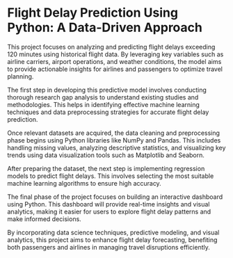 # Flight Delay Prediction Using Python: A Data-Driven Approach

This project focuses on analyzing and predicting flight delays exceeding 120 minutes using historical flight data. By leveraging key variables such as airline carriers, airport operations, and weather conditions, the model aims to provide actionable insights for airlines and passengers to optimize travel planning.

The first step in developing this predictive model involves conducting thorough research gap analysis to understand existing studies and methodologies. This helps in identifying effective machine learning techniques and data preprocessing strategies for accurate flight delay prediction.

Once relevant datasets are acquired, the data cleaning and preprocessing phase begins using Python libraries like NumPy and Pandas. This includes handling missing values, analyzing descriptive statistics, and visualizing key trends using data visualization tools such as Matplotlib and Seaborn.

After preparing the dataset, the next step is implementing regression models to predict flight delays. This involves selecting the most suitable machine learning algorithms to ensure high accuracy.

The final phase of the project focuses on building an interactive dashboard using Python. This dashboard will provide real-time insights and visual analytics, making it easier for users to explore flight delay patterns and make informed decisions.

By incorporating data science techniques, predictive modeling, and visual analytics, this project aims to enhance flight delay forecasting, benefiting both passengers and airlines in managing travel disruptions efficiently.
